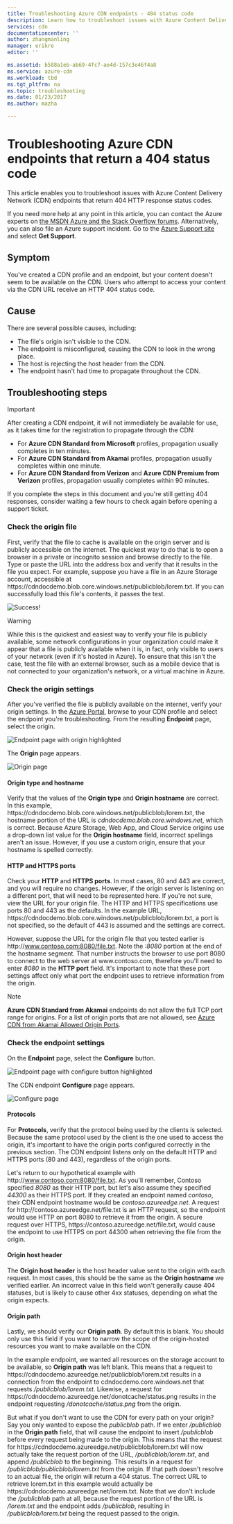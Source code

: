 ```yaml
---
title: Troubleshooting Azure CDN endpoints - 404 status code
description: Learn how to troubleshoot issues with Azure Content Delivery Network endpoints that return 404 HTTP response status codes.
services: cdn
documentationcenter: ''
author: zhangmanling
manager: erikre
editor: ''

ms.assetid: b588a1eb-ab69-4fc7-ae4d-157c3e46f4a8
ms.service: azure-cdn
ms.workload: tbd
ms.tgt_pltfrm: na
ms.topic: troubleshooting
ms.date: 01/23/2017
ms.author: mazha

---
```

# Troubleshooting Azure CDN endpoints that return a 404 status code
This article enables you to troubleshoot issues with Azure Content Delivery Network (CDN) endpoints that return 404 HTTP response status codes.

If you need more help at any point in this article, you can contact the Azure experts on [the MSDN Azure and the Stack Overflow forums](https://azure.microsoft.com/support/forums/). Alternatively, you can also file an Azure support incident. Go to the [Azure Support site](https://azure.microsoft.com/support/options/) and select **Get Support**.

## Symptom
You've created a CDN profile and an endpoint, but your content doesn't seem to be available on the CDN. Users who attempt to access your content via the CDN URL receive an HTTP 404 status code. 

## Cause
There are several possible causes, including:

* The file's origin isn't visible to the CDN.
* The endpoint is misconfigured, causing the CDN to look in the wrong place.
* The host is rejecting the host header from the CDN.
* The endpoint hasn't had time to propagate throughout the CDN.

## Troubleshooting steps
> [!IMPORTANT]
> After creating a CDN endpoint, it will not immediately be available for use, as it takes time for the registration to propagate through the CDN:
> - For **Azure CDN Standard from Microsoft** profiles, propagation usually completes in ten minutes. 
> - For **Azure CDN Standard from Akamai** profiles, propagation usually completes within one minute. 
> - For **Azure CDN Standard from Verizon** and **Azure CDN Premium from Verizon** profiles, propagation usually completes within 90 minutes. 
> 
> If you complete the steps in this document and you're still getting 404 responses, consider waiting a few hours to check again before opening a support ticket.
> 
> 

### Check the origin file
First, verify that the file to cache is available on the origin server and is publicly accessible on the internet. The quickest way to do that is to open a browser in a private or incognito session and browse directly to the file. Type or paste the URL into the address box and verify that it results in the file you expect. For example, suppose you have a file in an Azure Storage account, accessible at https:\//cdndocdemo.blob.core.windows.net/publicblob/lorem.txt. If you can successfully load this file's contents, it passes the test.

![Success!](./media/cdn-troubleshoot-endpoint/cdn-origin-file.png)

> [!WARNING]
> While this is the quickest and easiest way to verify your file is publicly available, some network configurations in your organization could make it appear that a file is publicly available when it is, in fact, only visible to users of your network (even if it's hosted in Azure). To ensure that this isn't the case, test the file with an external browser, such as a mobile device that is not connected to your organization's network, or a virtual machine in Azure.
> 
> 

### Check the origin settings
After you've verified the file is publicly available on the internet, verify your origin settings. In the [Azure Portal](https://portal.azure.com), browse to your CDN profile and select the endpoint you're troubleshooting. From the resulting **Endpoint** page, select the origin.  

![Endpoint page with origin highlighted](./media/cdn-troubleshoot-endpoint/cdn-endpoint.png)

The **Origin** page appears. 

![Origin page](./media/cdn-troubleshoot-endpoint/cdn-origin-settings.png)

#### Origin type and hostname
Verify that the values of the **Origin type** and **Origin hostname** are correct. In this example, https:\//cdndocdemo.blob.core.windows.net/publicblob/lorem.txt, the hostname portion of the URL is *cdndocdemo.blob.core.windows.net*, which is correct. Because Azure Storage, Web App, and Cloud Service origins use a drop-down list value for the **Origin hostname** field, incorrect spellings aren't an issue. However, if you use a custom origin, ensure that your hostname is spelled correctly.

#### HTTP and HTTPS ports
Check your **HTTP** and **HTTPS ports**. In most cases, 80 and 443 are correct, and you will require no changes.  However, if the origin server is listening on a different port, that will need to be represented here. If you're not sure, view the URL for your origin file. The HTTP and HTTPS specifications use ports 80 and 443 as the defaults. In the example URL, https:\//cdndocdemo.blob.core.windows.net/publicblob/lorem.txt, a port is not specified, so the default of 443 is assumed and the settings are correct.  

However, suppose the URL for the origin file that you tested earlier is http:\//www.contoso.com:8080/file.txt. Note the *:8080* portion at the end of the hostname segment. That number instructs the browser to use port 8080 to connect to the web server at www\.contoso.com, therefore you'll need to enter *8080* in the **HTTP port** field. It's important to note that these port settings affect only what port the endpoint uses to retrieve information from the origin.

> [!NOTE]
> **Azure CDN Standard from Akamai** endpoints do not allow the full TCP port range for origins.  For a list of origin ports that are not allowed, see [Azure CDN from Akamai Allowed Origin Ports](/previous-versions/azure/mt757337(v=azure.100)).  
> 
> 

### Check the endpoint settings
On the **Endpoint** page, select the **Configure** button.

![Endpoint page with configure button highlighted](./media/cdn-troubleshoot-endpoint/cdn-endpoint-configure-button.png)

The CDN endpoint **Configure** page appears.

![Configure page](./media/cdn-troubleshoot-endpoint/cdn-configure.png)

#### Protocols
For **Protocols**, verify that the protocol being used by the clients is selected. Because the same protocol used by the client is the one used to access the origin, it's important to have the origin ports configured correctly in the previous section. The CDN endpoint listens only on the default HTTP and HTTPS ports (80 and 443), regardless of the origin ports.

Let's return to our hypothetical example with http:\//www.contoso.com:8080/file.txt.  As you'll remember, Contoso specified *8080* as their HTTP port, but let's also assume they specified *44300* as their HTTPS port.  If they created an endpoint named *contoso*, their CDN endpoint hostname would be *contoso.azureedge.net*.  A request for http:\//contoso.azureedge.net/file.txt is an HTTP request, so the endpoint would use HTTP on port 8080 to retrieve it from the origin.  A secure request over HTTPS, https:\//contoso.azureedge.net/file.txt, would cause the endpoint to use HTTPS on port 44300 when retrieving the file from the origin.

#### Origin host header
The **Origin host header** is the host header value sent to the origin with each request.  In most cases, this should be the same as the **Origin hostname** we verified earlier.  An incorrect value in this field won't generally cause 404 statuses, but is likely to cause other 4xx statuses, depending on what the origin expects.

#### Origin path
Lastly, we should verify our **Origin path**.  By default this is blank.  You should only use this field if you want to narrow the scope of the origin-hosted resources you want to make available on the CDN.  

In the example endpoint, we wanted all resources on the storage account to be available, so **Origin path** was left blank.  This means that a request to https:\//cdndocdemo.azureedge.net/publicblob/lorem.txt results in a connection from the endpoint to cdndocdemo.core.windows.net that requests */publicblob/lorem.txt*.  Likewise, a request for https:\//cdndocdemo.azureedge.net/donotcache/status.png results in the endpoint requesting */donotcache/status.png* from the origin.

But what if you don't want to use the CDN for every path on your origin?  Say you only wanted to expose the *publicblob* path.  If we enter */publicblob* in the **Origin path** field, that will cause the endpoint to insert */publicblob* before every request being made to the origin.  This means that the request for https:\//cdndocdemo.azureedge.net/publicblob/lorem.txt will now actually take the request portion of the URL, */publicblob/lorem.txt*, and append */publicblob* to the beginning. This results in a request for */publicblob/publicblob/lorem.txt* from the origin.  If that path doesn't resolve to an actual file, the origin will return a 404 status.  The correct URL to retrieve lorem.txt in this example would actually be https:\//cdndocdemo.azureedge.net/lorem.txt.  Note that we don't include the */publicblob* path at all, because the request portion of the URL is */lorem.txt* and the endpoint adds */publicblob*, resulting in */publicblob/lorem.txt* being the request passed to the origin.

